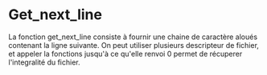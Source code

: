 # Get_next_line
La fonction get_next_line consiste à fournir une chaine de caractère aloués contenant la ligne suivante.
On peut utiliser plusieurs descripteur de fichier,
et appeler la fonctions jusqu'à ce qu'elle renvoi 0 permet de récuperer l'integralité du fichier.
